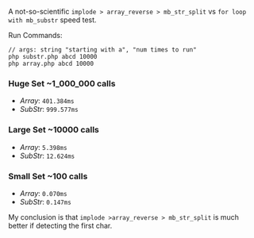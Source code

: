 A not-so-scientific `implode > array_reverse > mb_str_split` vs `for loop with mb_substr` speed test.

Run Commands:

```
// args: string "starting with a", "num times to run"
php substr.php abcd 10000
php array.php abcd 10000
```

### Huge Set ~1_000_000 calls

- *Array*: `401.384ms`
- *SubStr*: `999.577ms`

### Large Set ~10000 calls

- *Array*: `5.398ms`
- *SubStr*: `12.624ms`

### Small Set ~100 calls

- *Array*: `0.070ms`
- *SubStr*: `0.147ms`

My conclusion is that `implode >array_reverse > mb_str_split` is much better if detecting the first char.
